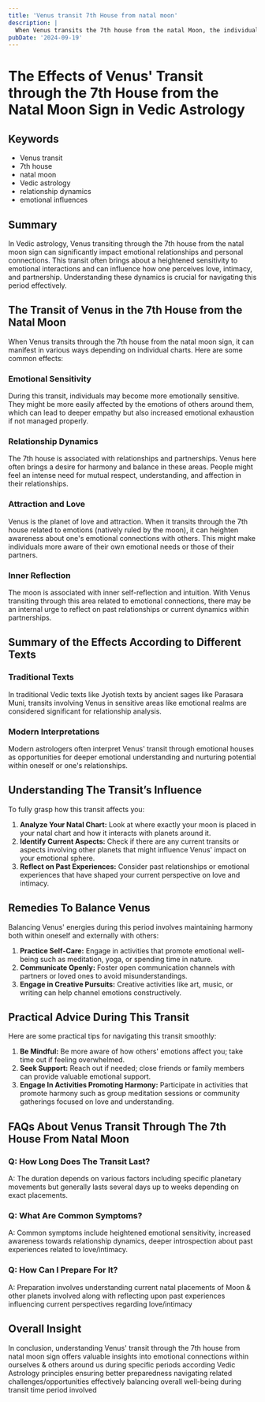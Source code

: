 ```yaml
---
title: 'Venus transit 7th House from natal moon'
description: |
  When Venus transits the 7th house from the natal Moon, the individual may experience challenges in relationships, particularly due to conflicts involving women. The period may bring mental unrest, potential scandals, and difficulties in partnerships.
pubDate: '2024-09-19'
---
```


# The Effects of Venus' Transit through the 7th House from the Natal Moon Sign in Vedic Astrology

## Keywords
- Venus transit
- 7th house
- natal moon
- Vedic astrology
- relationship dynamics
- emotional influences

## Summary
In Vedic astrology, Venus transiting through the 7th house from the natal moon sign can significantly impact emotional relationships and personal connections. This transit often brings about a heightened sensitivity to emotional interactions and can influence how one perceives love, intimacy, and partnership. Understanding these dynamics is crucial for navigating this period effectively.

## The Transit of Venus in the 7th House from the Natal Moon

When Venus transits through the 7th house from the natal moon sign, it can manifest in various ways depending on individual charts. Here are some common effects:

### Emotional Sensitivity
During this transit, individuals may become more emotionally sensitive. They might be more easily affected by the emotions of others around them, which can lead to deeper empathy but also increased emotional exhaustion if not managed properly.

### Relationship Dynamics
The 7th house is associated with relationships and partnerships. Venus here often brings a desire for harmony and balance in these areas. People might feel an intense need for mutual respect, understanding, and affection in their relationships.

### Attraction and Love
Venus is the planet of love and attraction. When it transits through the 7th house related to emotions (natively ruled by the moon), it can heighten awareness about one's emotional connections with others. This might make individuals more aware of their own emotional needs or those of their partners.

### Inner Reflection
The moon is associated with inner self-reflection and intuition. With Venus transiting through this area related to emotional connections, there may be an internal urge to reflect on past relationships or current dynamics within partnerships.

## Summary of the Effects According to Different Texts

### Traditional Texts
In traditional Vedic texts like Jyotish texts by ancient sages like Parasara Muni, transits involving Venus in sensitive areas like emotional realms are considered significant for relationship analysis.

### Modern Interpretations
Modern astrologers often interpret Venus' transit through emotional houses as opportunities for deeper emotional understanding and nurturing potential within oneself or one's relationships.

## Understanding The Transit’s Influence

To fully grasp how this transit affects you:

1. **Analyze Your Natal Chart:** Look at where exactly your moon is placed in your natal chart and how it interacts with planets around it.
2. **Identify Current Aspects:** Check if there are any current transits or aspects involving other planets that might influence Venus' impact on your emotional sphere.
3. **Reflect on Past Experiences:** Consider past relationships or emotional experiences that have shaped your current perspective on love and intimacy.

## Remedies To Balance Venus

Balancing Venus' energies during this period involves maintaining harmony both within oneself and externally with others:

1. **Practice Self-Care:** Engage in activities that promote emotional well-being such as meditation, yoga, or spending time in nature.
2. **Communicate Openly:** Foster open communication channels with partners or loved ones to avoid misunderstandings.
3. **Engage in Creative Pursuits:** Creative activities like art, music, or writing can help channel emotions constructively.

## Practical Advice During This Transit

Here are some practical tips for navigating this transit smoothly:

1. **Be Mindful:** Be more aware of how others' emotions affect you; take time out if feeling overwhelmed.
2. **Seek Support:** Reach out if needed; close friends or family members can provide valuable emotional support.
3. **Engage In Activities Promoting Harmony:** Participate in activities that promote harmony such as group meditation sessions or community gatherings focused on love and understanding.

## FAQs About Venus Transit Through The 7th House From Natal Moon

### Q: How Long Does The Transit Last?
A: The duration depends on various factors including specific planetary movements but generally lasts several days up to weeks depending on exact placements.

### Q: What Are Common Symptoms?
A: Common symptoms include heightened emotional sensitivity, increased awareness towards relationship dynamics, deeper introspection about past experiences related to love/intimacy.

### Q: How Can I Prepare For It?
A: Preparation involves understanding current natal placements of Moon & other planets involved along with reflecting upon past experiences influencing current perspectives regarding love/intimacy

## Overall Insight

In conclusion, understanding Venus' transit through the 7th house from natal moon sign offers valuable insights into emotional connections within ourselves & others around us during specific periods according Vedic Astrology principles ensuring better preparedness navigating related challenges/opportunities effectively balancing overall well-being during transit time period involved